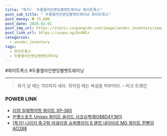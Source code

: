 ```yaml
--- 
title: "특가!  두줄옆라인밴딩벨벳트레이닝 화이트폭스" 
post_sub_title: " 두줄옆라인밴딩벨벳트레이닝 화이트폭스" 
post_money: ₩ 15,000 
post_date: 2020.02.01 
post_img_url: https://static.coupangcdn.com/image/vendor_inventory/images/2018/11/08/19/7/dee15e44-2d38-47d8-bb1b-3133e6e1cd48.jpg 
post_link_url: https://coupa.ng/bnOW1r 
categories: 
  - vendor_inventory 
tags: 
  - 화이트폭스 
  - 두줄옆라인밴딩벨벳트레이닝 
--- 
```

  #화이트폭스 #두줄옆라인밴딩벨벳트레이닝 
<hr> 

> 화가 날 때는 100까지 세라. 최악일 때는 욕설을 퍼부어라. – 마크 트웨인 


### POWER LINK

* <a href="https://blog.naver.com/fasyy4321/221785089118" target="_blank">리컴 일체형어항 화이트 XP-360</a>
* <a href="https://blog.naver.com/santokki14/221786214777" target="_blank">빈폴스포츠 Unisex 화이트 솔리드 사코슈백(BO88D4Y361)</a>
* <a href="https://blog.naver.com/sakai111/221788038979" target="_blank">[특가] 나이키 축구화 머큐리얼 슈퍼플라이 6 클럽 네이마르 MG 화이트 흰빨검 AO288</a>
